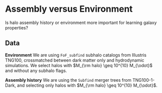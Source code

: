# Assembly versus Environment
Is halo assembly history or environment more important for learning galaxy properties? 

## Data

**Environment** We are using `FoF_subfind` subhalo catalogs from Illustris TNG100, crossmatched between dark matter only and hydrodynamic simulations. We select halos with $M_{\rm halo} \geq 10^{10} M_{\odot}$ and without any subhalo flags.

**Assembly history** We are using the `Subfind` merger trees from TNG100-1-Dark, and selecting only halos with $M_{\rm halo} \geq 10^{10} M_{\odot}$.

